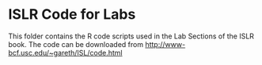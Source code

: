 # ISLR Code for Labs

This folder contains the R code scripts used in the Lab Sections of the ISLR book. The code can be downloaded from http://www-bcf.usc.edu/~gareth/ISL/code.html
